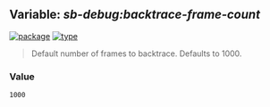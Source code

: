 ## Variable: ***sb-debug:*backtrace-frame-count****
[![package](https://img.shields.io/badge/Package-SB--DEBUG-5f9ea0.svg?style=social&colorA=999999)](../) [![type](https://img.shields.io/badge/Type-Variable-5f9ea0.svg?style=social&colorA=999999)](../#variable) 

> Default number of frames to backtrace. Defaults to 1000.

### Value
```
1000
```
